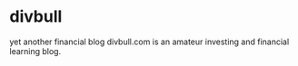 # divbull
yet another financial blog
divbull.com is an amateur investing and financial learning blog.
